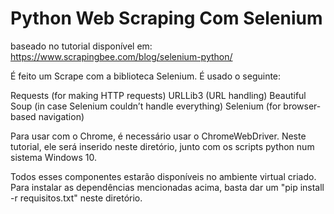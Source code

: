 # Python Web Scraping Com Selenium

baseado no tutorial disponível em: https://www.scrapingbee.com/blog/selenium-python/

É feito um Scrape com a biblioteca Selenium. É usado o seguinte:

Requests (for making HTTP requests)
URLLib3 (URL handling)
Beautiful Soup (in case Selenium couldn’t handle everything)
Selenium (for browser-based navigation)

Para usar com o Chrome, é necessário usar o ChromeWebDriver. Neste tutorial, ele será inserido neste diretório, junto com os scripts python num sistema Windows 10.

Todos esses componentes estarão disponíveis no ambiente virtual criado. Para instalar as dependências mencionadas acima, basta dar um "pip install -r requisitos.txt" neste diretório.